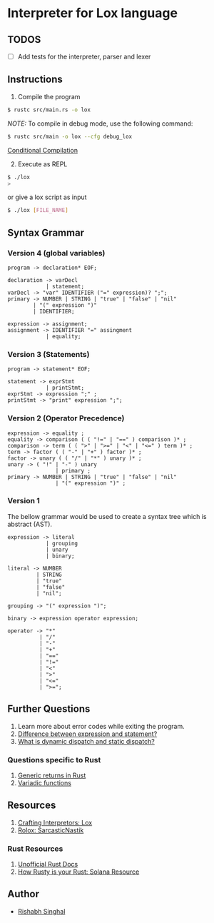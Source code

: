# Interpreter for Lox language

## TODOS

- [ ] Add tests for the interpreter, parser and lexer

## Instructions

1. Compile the program
```bash
$ rustc src/main.rs -o lox
```

*NOTE:* To compile in debug mode, use the following command:

```bash
$ rustc src/main -o lox --cfg debug_lox
```

[Conditional Compilation](https://doc.rust-lang.org/reference/conditional-compilation.html)

2. Execute as REPL
```bash
$ ./lox
>
```

or give a lox script as input
```bash
$ ./lox [FILE_NAME]
```

## Syntax Grammar

### Version 4 (global variables)

```text
program -> declaration* EOF;

declaration -> varDecl
            | statement;
varDecl -> "var" IDENTIFIER ("=" expression)? ";";
primary -> NUMBER | STRING | "true" | "false" | "nil"
        | "(" expression ")"
        | IDENTIFIER;

expression -> assignment;
assignment -> IDENTIFIER "=" assingment
            | equality;
```

### Version 3 (Statements)

```text
program -> statement* EOF;

statement -> exprStmt
            | printStmt;
exprStmt -> expression ";" ;
printStmt -> "print" expression ";";
```

### Version 2 (Operator Precedence)

```text
expression -> equality ;
equality -> comparison ( ( "!=" | "==" ) comparison )* ;
comparison -> term ( ( ">" | ">=" | "<" | "<=" ) term )* ;
term -> factor ( ( "-" | "+" ) factor )* ;
factor -> unary ( ( "/" | "*" ) unary )* ;
unary -> ( "!" | "-" ) unary
               | primary ;
primary -> NUMBER | STRING | "true" | "false" | "nil"
               | "(" expression ")" ;
```

### Version 1

The bellow grammar would be used to create a syntax tree which is abstract
 (AST).

```text
expression -> literal
            | grouping
            | unary
            | binary;

literal -> NUMBER
         | STRING
         | "true"
         | "false"
         | "nil";

grouping -> "(" expression ")";

binary -> expression operator expression;

operator -> "*"
          | "/"
          | "-"
          | "+"
          | "=="
          | "!="
          | "<"
          | ">"
          | "<="
          | ">=";
```

## Further Questions

1. Learn more about error codes while exiting the program.
2. [Difference between expression and statement?](https://dev.to/promhize/javascript-in-depth-all-you-need-to-know-about-expressions-statements-and-expression-statements-5k2#:~:text=Expressions%20are%20Javascript%20code%20snippets%20that%20result%20in%20a%20single%20value.&text=All%20of%20the%20above%20are,is%20logged%20to%20the%20console.)
3. [What is dynamic dispatch and static dispatch?](https://lukasatkinson.de/2016/dynamic-vs-static-dispatch)

### Questions specific to Rust

1. [Generic returns in Rust](https://blog.jcoglan.com/2019/04/22/generic-returns-in-rust/)
2. [Variadic functions](https://stackoverflow.com/questions/28951503/how-can-i-create-a-function-with-a-variable-number-of-arguments)

## Resources

1. [Crafting Interpretors: Lox](https://craftinginterpreters.com/)
2. [Rolox: SarcasticNastik](https://github.com/SarcasticNastik/rolox)

### Rust Resources

1. [Unofficial Rust Docs](https://rust-unofficial.github.io/patterns/patterns/behavioural/visitor.html)
2. [How Rusty is your Rust: Solana Resource](https://safari.study/courses/how-rusty-is-your-rust-lang/)

## Author

- [Rishabh Singhal](https://rish-singhal.github.io)

